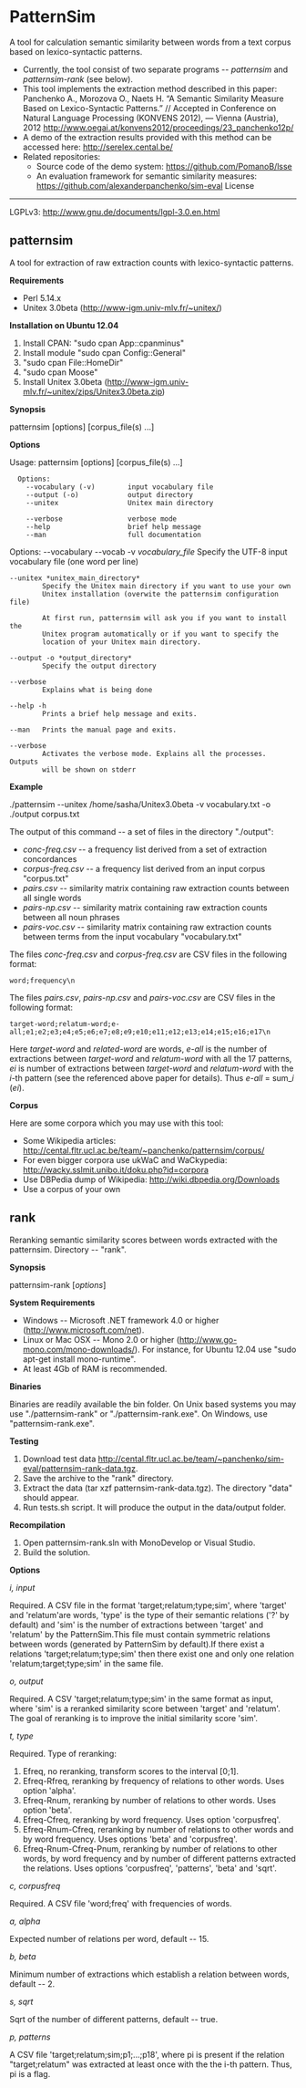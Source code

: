 PatternSim
==========

A tool for calculation semantic similarity between words from a text corpus based on lexico-syntactic patterns.

- Currently, the tool consist of two separate programs -- *patternsim* and *patternsim-rank* (see below). 
- This tool implements the extraction method described in this paper: 
  Panchenko A., Morozova O., Naets H. “A Semantic Similarity Measure Based on Lexico-Syntactic Patterns.” // Accepted in Conference on Natural Language Processing (KONVENS 2012), — Vienna (Austria), 2012
http://www.oegai.at/konvens2012/proceedings/23_panchenko12p/
- A demo of the extraction results provided with this method can be accessed here: http://serelex.cental.be/
- Related repositories: 
	- Source code of the demo system: https://github.com/PomanoB/lsse
	- An evaluation framework for semantic similarity measures: https://github.com/alexanderpanchenko/sim-eval
License 
-------
LGPLv3: http://www.gnu.de/documents/lgpl-3.0.en.html

patternsim
----

A tool for extraction of raw extraction counts with lexico-syntactic patterns. 

**Requirements**
- Perl 5.14.x
- Unitex 3.0beta (http://www-igm.univ-mlv.fr/~unitex/)

**Installation on Ubuntu 12.04**

1. Install CPAN: "sudo cpan App::cpanminus"
2. Install module "sudo cpan Config::General"
3. "sudo cpan File::HomeDir"
4. "sudo cpan Moose"
5. Install Unitex 3.0beta (http://www-igm.univ-mlv.fr/~unitex/zips/Unitex3.0beta.zip)

**Synopsis**

patternsim [options] [corpus_file(s) ...]

**Options**

Usage:
    patternsim [options] [corpus_file(s) ...]

      Options:
        --vocabulary (-v)        input vocabulary file
        --output (-o)            output directory
        --unitex                 Unitex main directory

        --verbose                verbose mode
        --help                   brief help message
        --man                    full documentation

Options:
    --vocabulary --vocab -v *vocabulary_file*
            Specify the UTF-8 input vocabulary file (one word per line)

    --unitex *unitex_main_directory*
            Specify the Unitex main directory if you want to use your own
            Unitex installation (overwite the patternsim configuration file)

            At first run, patternsim will ask you if you want to install the
            Unitex program automatically or if you want to specify the
            location of your Unitex main directory.

    --output -o *output_directory*
            Specify the output directory

    --verbose
            Explains what is being done

    --help -h
            Prints a brief help message and exits.

    --man   Prints the manual page and exits.

    --verbose
            Activates the verbose mode. Explains all the processes. Outputs
            will be shown on stderr

**Example**

./patternsim --unitex /home/sasha/Unitex3.0beta -v vocabulary.txt -o ./output corpus.txt

The output of this command -- a set of files in the directory "./output":
- *conc-freq.csv* -- a frequency list derived from a set of extraction concordances
- *corpus-freq.csv* -- a frequency list derived from an input corpus "corpus.txt"
- *pairs.csv* -- similarity matrix containing raw extraction counts between all single words
- *pairs-np.csv* -- similarity matrix containing raw extraction counts between all noun phrases
- *pairs-voc.csv* -- similarity matrix containing raw extraction counts between terms from the input vocabulary "vocabulary.txt"

The files *conc-freq.csv* and *corpus-freq.csv* are CSV files in the following format: 

```
word;frequency\n
```

The files *pairs.csv*, *pairs-np.csv* and *pairs-voc.csv* are CSV files in the following format:

```
target-word;relatum-word;e-all;e1;e2;e3;е4;е5;е6;е7;е8;е9;е10;е11;е12;е13;е14;е15;е16;е17\n
```
Here *target-word* and *related-word* are words, *e-all* is the number of extractions between *target-word* and *relatum-word* with all the 17 patterns, *ei* is number of extractions between *target-word* and *relatum-word* with
the *i*-th pattern (see the referenced above paper for details). Thus *e-all* = sum_*i* (*ei*).

**Corpus**

Here are some corpora which you may use with this tool:
- Some Wikipedia articles: http://cental.fltr.ucl.ac.be/team/~panchenko/patternsim/corpus/
- For even bigger corpora use ukWaC and WaCkypedia: http://wacky.sslmit.unibo.it/doku.php?id=corpora
- Use DBPedia dump of Wikipedia: http://wiki.dbpedia.org/Downloads
- Use a corpus of your own

rank 
---------------

Reranking semantic similarity scores between words extracted with the patternsim. Directory -- "rank".
 
**Synopsis**

patternsim-rank [*options*]

**System Requirements**

- Windows -- Microsoft .NET framework 4.0 or higher (http://www.microsoft.com/net). 
- Linux or Mac OSX -- Mono 2.0 or higher (http://www.go-mono.com/mono-downloads/). For instance, for Ubuntu 12.04 use "sudo apt-get install mono-runtime". 
- At least 4Gb of RAM is recommended.

**Binaries**

Binaries are readily available the bin folder. On Unix based systems you may use  "./patternsim-rank" or "./patternsim-rank.exe". On Windows, use "patternsim-rank.exe".

**Testing**

1. Download test data http://cental.fltr.ucl.ac.be/team/~panchenko/sim-eval/patternsim-rank-data.tgz.
2. Save the archive to the "rank" directory.
3. Extract the data (tar xzf patternsim-rank-data.tgz). The directory "data" should appear. 
4. Run tests.sh script. It will produce the output in the data/output folder. 

**Recompilation**

1. Open patternsim-rank.sln with MonoDevelop or Visual Studio. 
2. Build the solution. 

**Options**

 *i, input*

  Required. A CSV file in the format 'target;relatum;type;sim', where 'target' and 'relatum'are words, 'type' is the type of their semantic relations ('?' by default) and 'sim' is the number of extractions between 'target' and 'relatum' by the PatternSim.This file must contain symmetric relations between words (generated by PatternSim by default).If there exist a relations 'target;relatum;type;sim' then there exist one and only one relation 'relatum;target;type;sim' in the same file.

*o, output* 

Required. A CSV 'target;relatum;type;sim' in the same format as input, where 'sim' is a reranked similarity score between 'target' and 'relatum'. The goal of reranking is to improve the initial similarity score 'sim'. 
															    
*t, type* 

Required. Type of reranking: 												
1. Efreq, no reranking, transform scores to the interval [0;1].
2. Efreq-Rfreq, reranking by frequency of relations to other words. Uses option 'alpha'. 
3. Efreq-Rnum, reranking by number of relations to other words. Uses option 'beta'.
4. Efreq-Cfreq, reranking by word frequency. Uses option 'corpusfreq'.
5. Efreq-Rnum-Cfreq, reranking by number of relations to other words and by word frequency.  Uses options 'beta' and 'corpusfreq'.
6. Efreq-Rnum-Cfreq-Pnum, reranking by number of relations to other words, by word frequency and by number of different  patterns extracted the relations. Uses options 'corpusfreq', 'patterns', 'beta' and 'sqrt'.

*c, corpusfreq*

Required. A CSV file 'word;freq' with frequencies of words. 

*a, alpha*

Expected number of relations per word, default -- 15.

*b, beta*

Minimum number of extractions which establish a relation between words, default -- 2.

*s, sqrt*

Sqrt of the number of different patterns, default -- true.

*p, patterns*

A CSV file 'target;relatum;sim;p1;...;p18', where pi is present if the relation "target;relatum" was extracted at least once with the the i-th pattern. Thus, pi is a flag. 
